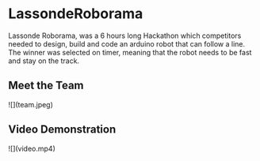# LassondeRoborama
Lassonde Roborama, was a 6 hours long Hackathon which competitors needed to design, build and code an arduino robot that can follow a line. The winner was selected on timer, meaning that the robot needs to be fast and stay on the track.

<h2>Meet the Team </h2>
![](team.jpeg)

<h2>Video Demonstration </h2>
![](video.mp4)
